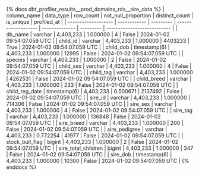 {% docs dbt_profiler_results__prod_domains_rds__sire_data  %}
| column_name         | data_type    | row_count | not_null_proportion | distinct_count | is_unique | profiled_at                 |
| ------------------- | ------------ | --------- | ------------------- | -------------- | --------- | --------------------------- |
| db_name             | varchar      | 4,403,233 |            1.000000 |              4 |     False | 2024-01-02 09:54:07.059 UTC |
| child_id            | varchar      | 4,403,233 |            1.000000 |        4403233 |      True | 2024-01-02 09:54:07.059 UTC |
| child_dob           | timestamp(6) | 4,403,233 |            1.000000 |          12995 |     False | 2024-01-02 09:54:07.059 UTC |
| species             | varchar      | 4,403,233 |            1.000000 |              2 |     False | 2024-01-02 09:54:07.059 UTC |
| child_sex           | varchar      | 4,403,233 |            1.000000 |              4 |     False | 2024-01-02 09:54:07.059 UTC |
| child_tag           | varchar      | 4,403,233 |            1.000000 |        4262531 |     False | 2024-01-02 09:54:07.059 UTC |
| child_breed         | varchar      | 4,403,233 |            1.000000 |            233 |     False | 2024-01-02 09:54:07.059 UTC |
| child_reg_date      | timestamp(6) | 4,403,233 |            0.500671 |        2137492 |     False | 2024-01-02 09:54:07.059 UTC |
| sire_id             | varchar      | 4,403,233 |            1.000000 |         714306 |     False | 2024-01-02 09:54:07.059 UTC |
| sire_sex            | varchar      | 4,403,233 |            1.000000 |              4 |     False | 2024-01-02 09:54:07.059 UTC |
| sire_tag            | varchar      | 4,403,233 |            1.000000 |         136848 |     False | 2024-01-02 09:54:07.059 UTC |
| sire_breed          | varchar      | 4,403,233 |            1.000000 |            200 |     False | 2024-01-02 09:54:07.059 UTC |
| sire_pedigree       | varchar      | 4,403,233 |            0.772254 |          41977 |     False | 2024-01-02 09:54:07.059 UTC |
| stock_bull_flag     | bigint       | 4,403,233 |            1.000000 |              2 |     False | 2024-01-02 09:54:07.059 UTC |
| sire_total_children | bigint       | 4,403,233 |            1.000000 |            347 |     False | 2024-01-02 09:54:07.059 UTC |
| sire_dob            | timestamp(6) | 4,403,233 |            1.000000 |          10300 |     False | 2024-01-02 09:54:07.059 UTC |
{% enddocs %}
